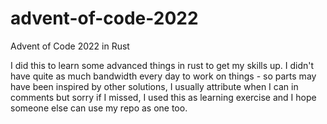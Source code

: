 # advent-of-code-2022
Advent of Code 2022 in Rust

I did this to learn some advanced things in rust to get my skills up. I didn't have quite as much bandwidth every day to work on things - so parts may have been inspired by other solutions, I usually attribute when I can in comments but sorry if I missed, I used this as learning exercise and I hope someone else can use my repo as one too.
